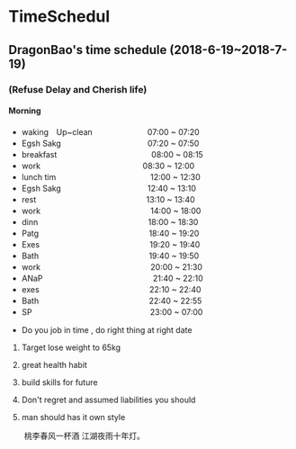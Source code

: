 # TimeSchedul
## DragonBao's time schedule (2018-6-19~2018-7-19)
### (Refuse Delay and Cherish life)
#### Morning
- waking　Up~clean　　　　　　　07:00 ~ 07:20
- Egsh Sakg　　　　　　　　　　　07:20 ~ 07:50
- breakfast　　　　　　　　　　　　08:00 ~ 08:15
- work　　　　　　　　　　　　　08:30 ~ 12:00
- lunch tim　　　　　　　　　　　　12:00 ~ 12:30
- Egsh Sakg　　　　　　　　　　　12:40 ~ 13:10
- rest　　　　　　　　　　　　　　13:10 ~ 13:40
- work　　　　　　　　　　　　　　14:00 ~ 18:00
- dinn　　　　　　　　　　　　　　18:00 ~ 18:30
- Patg　　　　　　　　　　　　　　18:40 ~ 19:20
- Exes　　　　　　　　　　　　　　19:20 ~ 19:40
- Bath　　　　　　　　　　　　　　19:40 ~ 19:50
- work　　　　　　　　　　　　　　20:00 ~ 21:30
- ANaP　　　　　　　　　　　　　　21:40 ~ 22:10
- exes　　　　　　　　　　　　　　22:10 ~ 22:40
- Bath　　　　　　　　　　　　　　22:40 ~ 22:55
- SP　　　　　　　　　　　　　　　23:00 ~ 07:00

* Do you job in time , do right thing at right date

1. Target lose weight to 65kg

2. great health habit

3. build skills for future 

4. Don't regret and assumed liabilities you should 

5. man should has it own style

　　桃李春风一杯酒 江湖夜雨十年灯。
